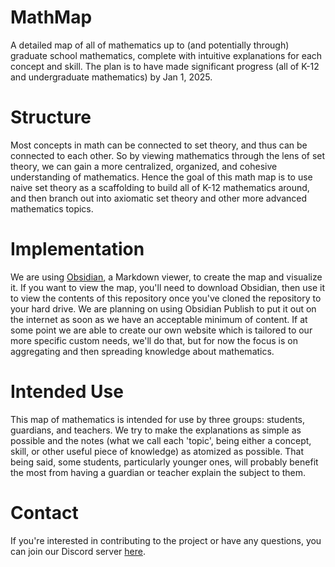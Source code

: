 # MathMap
A detailed map of all of mathematics up to (and potentially through) graduate school mathematics, complete with intuitive explanations for each concept and skill. The plan is to have made significant progress (all of K-12 and undergraduate mathematics) by Jan 1, 2025.

# Structure
Most concepts in math can be connected to set theory, and thus can be connected to each other. So by viewing mathematics through the lens of set theory, we can gain a more centralized, organized, and cohesive understanding of mathematics. Hence the goal of this math map is to use naive set theory as a scaffolding to build all of K-12 mathematics around, and then branch out into axiomatic set theory and other more advanced mathematics topics.

# Implementation
We are using [Obsidian](https://obsidian.md/), a Markdown viewer, to create the map and visualize it. If you want to view the map, you'll need to download Obsidian, then use it to view the contents of this repository once you've cloned the repository to your hard drive. We are planning on using Obsidian Publish to put it out on the internet as soon as we have an acceptable minimum of content. If at some point we are able to create our own website which is tailored to our more specific custom needs, we'll do that, but for now the focus is on aggregating and then spreading knowledge about mathematics.

# Intended Use
This map of mathematics is intended for use by three groups: students, guardians, and teachers. We try to make the explanations as simple as possible and the notes (what we call each 'topic', being either a concept, skill, or other useful piece of knowledge) as atomized as possible. That being said, some students, particularly younger ones, will probably benefit the most from having a guardian or teacher explain the subject to them.

# Contact
If you're interested in contributing to the project or have any questions, you can join our Discord server [here](https://discord.gg/dvW2HzBCMG).
